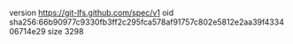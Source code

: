 version https://git-lfs.github.com/spec/v1
oid sha256:66b90977c9330fb3ff2c295fca578af91757c802e5812e2aa39f433406714e29
size 3298
